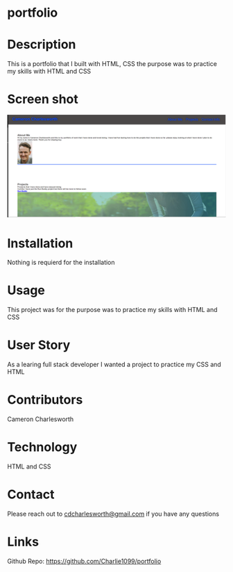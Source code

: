 # portfolio

# Description 
This is a portfolio that I built with HTML, CSS the purpose was to practice my skills with HTML and CSS

# Screen shot
<img src="assets\css\images\portfolio built with HTML CSS.png">

# Installation 
Nothing is requierd for the installation

# Usage
This project was for the purpose was to practice my skills with HTML and CSS

# User Story 
As a learing full stack developer I wanted a project to practice my CSS and HTML 

# Contributors 
Cameron Charlesworth

# Technology
HTML and CSS

# Contact
Please reach out to cdcharlesworth@gmail.com if you have any questions

# Links
Github Repo: https://github.com/Charlie1099/portfolio
